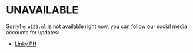 # UNAVAILABLE
Sorry! `eru123.ml` is not available right now, you can follow our social media accounts for updates:
- [Linky PH](https://linky.ph/lighty262)
